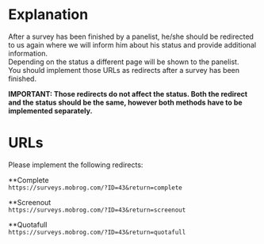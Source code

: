 # Explanation

After a survey has been finished by a panelist, he/she should be redirected to us again where we will inform him about his status and provide additional information.<br />
Depending on the status a different page will be shown to the panelist.<br />
You should implement those URLs as redirects after a survey has been finished.<br />

**IMPORTANT: Those redirects do not affect the status. Both the redirect and the status should be the same, however both methods have to be implemented separately.**


# URLs

Please implement the following redirects:<br />

**Complete<br />
`https://surveys.mobrog.com/?ID=43&return=complete`<br />

**Screenout<br />
`https://surveys.mobrog.com/?ID=43&return=screenout`<br />

**Quotafull<br />
`https://surveys.mobrog.com/?ID=43&return=quotafull`<br />







